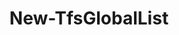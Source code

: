 ﻿---
title: New-TfsGlobalList
breadcrumbs: [ "GlobalList" ]
parent: "GlobalList"
description: "Creates a new Global List. "
remarks: 
parameterSets: 
  "_All_": [ Collection, Force, GlobalList, Items, Passthru ] 
  "__AllParameterSets":  
    GlobalList: 
      type: "string"  
      position: "0"  
      required: true  
    Items: 
      type: "string[]"  
      required: true  
    Collection: 
      type: "object"  
    Force: 
      type: "SwitchParameter"  
    Passthru: 
      type: "SwitchParameter" 
parameters: 
  - name: "GlobalList" 
    description: "Specifies the name of the new global list. " 
    required: true 
    globbing: false 
    pipelineInput: "true (ByPropertyName)" 
    position: 0 
    type: "string" 
    aliases: [ Name ] 
  - name: "Name" 
    description: "Specifies the name of the new global list. This is an alias of the GlobalList parameter." 
    required: true 
    globbing: false 
    pipelineInput: "true (ByPropertyName)" 
    position: 0 
    type: "string" 
    aliases: [ Name ] 
  - name: "Items" 
    description: "Specifies the contents (items) of the new global list. " 
    required: true 
    globbing: false 
    pipelineInput: "true (ByPropertyName)" 
    type: "string[]" 
  - name: "Force" 
    description: "Allows the cmdlet to overwrite an existing global list. " 
    globbing: false 
    type: "SwitchParameter" 
    defaultValue: "False" 
  - name: "Collection" 
    description: "Specifies the URL to the Team Project Collection or Azure DevOps Organization to connect to, a TfsTeamProjectCollection object (Windows PowerShell only), or a VssConnection object. You can also connect to an Azure DevOps Services organizations by simply providing its name instead of the full URL. For more details, see the Get-TfsTeamProjectCollection cmdlet. When omitted, it defaults to the connection set by Connect-TfsTeamProjectCollection (if any). " 
    globbing: false 
    type: "object" 
  - name: "Passthru" 
    description: "Returns the results of the command. By default, this cmdlet does not generate any output. " 
    globbing: false 
    type: "SwitchParameter" 
    defaultValue: "False"
inputs: 
  - type: "System.String" 
    description: "Specifies the name of the new global list. " 
  - type: "System.String[]" 
    description: "Specifies the contents (items) of the new global list. "
outputs: 
  - type: "System.Management.Automation.PSCustomObject" 
    description: 
notes: 
relatedLinks: 
  - text: "Online Version:" 
    uri: "https://tfscmdlets.dev/docs/cmdlets/GlobalList/New-TfsGlobalList"
aliases: 
examples: 
---
